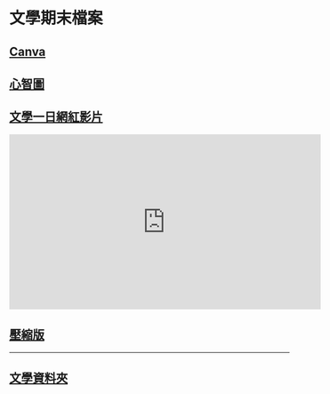 文學期末檔案
===

## [Canva](https://brid.gq/wcf)

## [心智圖](https://brid.gq/w-final-pic)

## [文學一日網紅影片](https://youtu.be/vFX139DG458)
<iframe width="560" height="315" src="https://www.youtube.com/embed/vFX139DG458" title="YouTube video player" frameborder="0" allow="accelerometer; autoplay; clipboard-write; encrypted-media; gyroscope; picture-in-picture" allowfullscreen></iframe>



## [壓縮版](https://drive.brid.cf/%E8%AA%B2%E7%A8%8B%E8%B3%87%E6%96%99/1.5%20%E6%96%87%E5%AD%B8%E8%88%87%E5%89%B5%E6%96%B0%20-%20%E5%89%B5%E6%84%8F%E6%80%9D%E8%80%83/Week%207.1%20%E6%A0%A1%E5%A4%96%E5%8F%83%E8%A8%AA%2B%20%E4%B8%80%E6%97%A5%E7%B6%B2%E7%B4%85%E6%88%90%E5%93%81/%E5%BD%B1%E7%89%87/output4.mp4)

----

## [文學資料夾](https://drive.brid.cf/1.5%20%E6%96%87%E5%AD%B8%E8%88%87%E5%89%B5%E6%96%B0%20-%20%E5%89%B5%E6%84%8F%E6%80%9D%E8%80%83)
